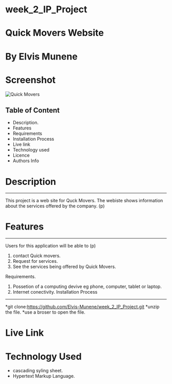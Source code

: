 # week_2_IP_Project
# Quick Movers Website
# By Elvis Munene
# Screenshot
![Quick Movers](../week-2-ip/assets/images-files/Screenshot%20from%202022-05-08%2023-24-20.png)
## Table of Content
* Description.
* Features
* Requirements
* Installation Process
* Live link
* Technology used
* Licence
* Authors Info
# Description
***
This project is a web site for Quck Movers. The webiste shows information about the services offered by the company. (p)

# Features
***
Users for this application will be able to (p)
1. contact Quick movers.
2. Request for services.
3. See the services being offered by Quick Movers.

Requirements.
1. Possetion of a computing devive eg phone, computer, tablet or laptop.
2. Internet conectivity.
Installation Process
***
*git clone:https://github.com/Elvis-Munene/week_2_IP_Project.git
*unzip the file.
*use a broser to open the file.

# Live Link

# Technology Used
* cascading syling sheet.
* Hypertext Markup Language.

